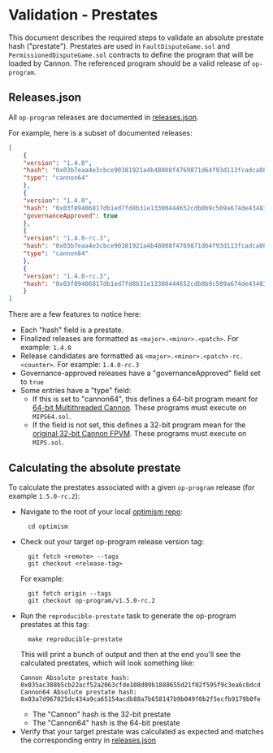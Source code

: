 # Validation - Prestates

This document describes the required steps to validate an absolute prestate hash ("prestate").  Prestates are used in 
`FaultDisputeGame.sol` and `PermissionedDisputeGame.sol` contracts to define the program that will be loaded by Cannon.
The referenced program should be a valid release of `op-program`.

## Releases.json
All `op-program` releases are documented in
[releases.json](https://github.com/ethereum-optimism/optimism/blob/develop/op-program/prestates/releases.json).

For example, here is a subset of documented releases:
```json
[
    {
    "version": "1.4.0",
    "hash": "0x03b7eaa4e3cbce90381921a4b48008f4769871d64f93d113fcadca08ecee503b",
    "type": "cannon64"
    },
    {
    "version": "1.4.0",
    "hash": "0x03f89406817db1ed7fd8b31e13300444652cdb0b9c509a674de43483b2f83568",
    "governanceApproved": true
    },
    {
    "version": "1.4.0-rc.3",
    "hash": "0x03b7eaa4e3cbce90381921a4b48008f4769871d64f93d113fcadca08ecee503b",
    "type": "cannon64"
    },
    {
    "version": "1.4.0-rc.3",
    "hash": "0x03f89406817db1ed7fd8b31e13300444652cdb0b9c509a674de43483b2f83568"
    }
]
```

There are a few features to notice here:
* Each "hash" field is a prestate.
* Finalized releases are formatted as `<major>.<minor>.<patch>`. For example: `1.4.0`
* Release candidates are formatted as `<major>.<minor>.<patch>-rc.<counter>`. For example: `1.4.0-rc.3`
* Governance-approved releases have a "governanceApproved" field set to `true`
* Some entries have a "type" field:
  * If this is set to "cannon64", this defines a 64-bit program meant for [64-bit Multithreaded Cannon](https://specs.optimism.io/experimental/cannon-fault-proof-vm-mt.html). These programs must execute on `MIPS64.sol`.
  * If the field is not set, this defines a 32-bit program mean for the [original 32-bit Cannon FPVM](https://github.com/ethereum-optimism/specs/blob/86d043705a7eb65295e15feaeea248fda38b9b8a/specs/fault-proof/cannon-fault-proof-vm.md).  These programs must execute on `MIPS.sol`.

## Calculating the absolute prestate

To calculate the prestates associated with a given `op-program` release (for example `1.5.0-rc.2`):
* Navigate to the root of your local [optimism repo](https://github.com/ethereum-optimism/optimism):
  ```shell
    cd optimism
  ```
* Check out your target op-program release version tag:
  ```shell
    git fetch <remote> --tags
    git checkout <release-tag>
  ```
  For example:
  ```shell
    git fetch origin --tags
    git checkout op-program/v1.5.0-rc.2
  ```
* Run the `reproducible-prestate` task to generate the op-program prestates at this tag:
  ```shell
    make reproducible-prestate
  ``` 
  This will print a bunch of output and then at the end you'll see the calculated prestates, which will look something like:
  ```shell
  Cannon Absolute prestate hash: 
  0x035ac388b5cb22acf52a2063cfde108d09b1888655d21f02f595f9c3ea6cbdcd
  Cannon64 Absolute prestate hash:
  0x03a7d967025dc434a9ca65154acdb88a7b658147b9b049f0b2f5ecfb9179b0fe
  ```
  * The "Cannon" hash is the 32-bit prestate
  * The "Cannon64" hash is the 64-bit prestate
* Verify that your target prestate was calculated as expected and matches the corresponding entry in
  [releases.json](https://github.com/ethereum-optimism/optimism/blob/develop/op-program/prestates/releases.json)
